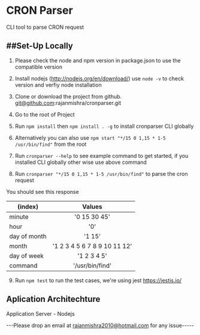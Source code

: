 CRON Parser
============================================

CLI tool to parse CRON request



##Set-Up Locally
----------------------

1. Please check the node and npm version in package.json to use the compatible version

2. Install nodejs (http://nodejs.org/en/download/) use ``` node -v ``` to check version and verfiy node installation

3. Clone or download the project from github. git@github.com:rajanmishra/cronparser.git

4. Go to the root of Project 

5. Run ``` npm install ``` then ``` npm install . -g ``` to install cronparser CLI globally

6. Alternatively you can also use ```npm start "*/15 0 1,15 * 1-5 /usr/bin/find"``` from the root

7. Run ``` cronparser --help ``` to see example command to get started, if you installed CLI globally other wise use above command

8. Run ``` cronparser "*/15 0 1,15 * 1-5 /usr/bin/find" ``` to parse the cron request

You should see this response


| (index)      | Values                     | 
| -------------|:--------------------------:|
| minute       |       '0 15 30 45'         |
| hour         |           '0'              |
| day of month |          '1 15'            | 
| month        |'1 2 3 4 5 6 7 8 9 10 11 12'| 
| day of week  |        '1 2 3 4 5'         | 
| command      |      '/usr/bin/find'       | 



9. Run ``` npm test ``` to run the test cases, we're using jest https://jestjs.io/



## Aplication Architechture

Application Server - Nodejs


---Please drop an email at rajanmishra2010@hotmail.com for any issue-----
